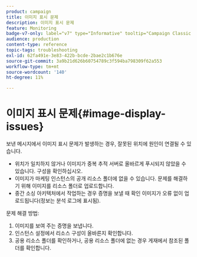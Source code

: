 ```yaml
---
product: campaign
title: 이미지 표시 문제
description: 이미지 표시 문제
feature: Monitoring
badge-v7-only: label="v7" type="Informative" tooltip="Campaign Classic v7에만 적용"
audience: production
content-type: reference
topic-tags: troubleshooting
exl-id: 62fa491e-3e83-422b-bcde-2bae2c1b676e
source-git-commit: 3a9b21d626b60754789c3f594ba798309f62a553
workflow-type: tm+mt
source-wordcount: '140'
ht-degree: 11%

---
```


# 이미지 표시 문제{#image-display-issues}



보낸 메시지에서 이미지 표시 문제가 발생하는 경우, 잘못된 위치에 원인이 연결될 수 있습니다.

* 위치가 일치하지 않거나 이미지가 중복 추적 서버로 올바르게 푸시되지 않았을 수 있습니다. 구성을 확인하십시오.
* 이미지가 마케팅 인스턴스의 공개 리소스 폴더에 없을 수 있습니다. 문제를 해결하기 위해 이미지를 리소스 폴더로 업로드합니다.
* 중간 소싱 아키텍처에서 작업하는 경우 증명을 보낼 때 확인 이미지가 오류 없이 업로드됩니다(정보는 분석 로그에 표시됨).

문제 해결 방법:

1. 이미지를 보여 주는 증명을 보냅니다.
1. 인스턴스 설정에서 리소스 구성이 올바른지 확인합니다.
1. 공용 리소스 폴더를 확인하거나, 공용 리소스 폴더에 없는 경우 게재에서 참조된 폴더를 확인합니다.

